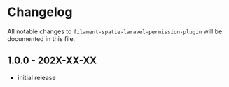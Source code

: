 # Changelog

All notable changes to `filament-spatie-laravel-permission-plugin` will be documented in this file.

## 1.0.0 - 202X-XX-XX

- initial release
